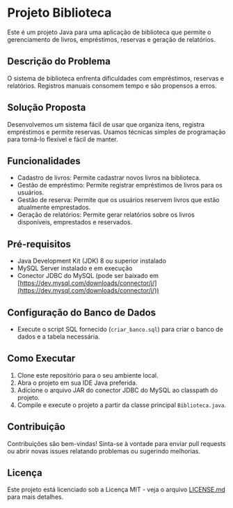 # Projeto Biblioteca

Este é um projeto Java para uma aplicação de biblioteca que permite o gerenciamento de livros, empréstimos, reservas e geração de relatórios.

## Descrição do Problema

O sistema de biblioteca enfrenta dificuldades com empréstimos, reservas e relatórios. Registros manuais consomem tempo e são propensos a erros.

## Solução Proposta

Desenvolvemos um sistema fácil de usar que organiza itens, registra empréstimos e permite reservas. Usamos técnicas simples de programação para torná-lo flexível e fácil de manter.

## Funcionalidades

- Cadastro de livros: Permite cadastrar novos livros na biblioteca.
- Gestão de empréstimo: Permite registrar empréstimos de livros para os usuários.
- Gestão de reserva: Permite que os usuários reservem livros que estão atualmente emprestados.
- Geração de relatórios: Permite gerar relatórios sobre os livros disponíveis, emprestados e reservados.

## Pré-requisitos

- Java Development Kit (JDK) 8 ou superior instalado
- MySQL Server instalado e em execução
- Conector JDBC do MySQL (pode ser baixado em [https://dev.mysql.com/downloads/connector/j/](https://dev.mysql.com/downloads/connector/j/))

## Configuração do Banco de Dados

- Execute o script SQL fornecido (`criar_banco.sql`) para criar o banco de dados e a tabela necessária.

## Como Executar

1. Clone este repositório para o seu ambiente local.
2. Abra o projeto em sua IDE Java preferida.
3. Adicione o arquivo JAR do conector JDBC do MySQL ao classpath do projeto.
4. Compile e execute o projeto a partir da classe principal `Biblioteca.java`.

## Contribuição

Contribuições são bem-vindas! Sinta-se à vontade para enviar pull requests ou abrir novas issues relatando problemas ou sugerindo melhorias.

## Licença

Este projeto está licenciado sob a Licença MIT - veja o arquivo [LICENSE.md](LICENSE.md) para mais detalhes.
